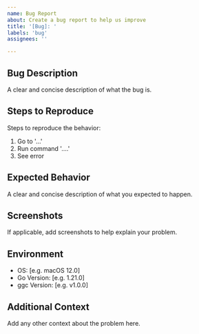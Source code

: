 ```yaml
---
name: Bug Report
about: Create a bug report to help us improve
title: '[Bug]: '
labels: 'bug'
assignees: ''

---
```


## Bug Description
A clear and concise description of what the bug is.

## Steps to Reproduce
Steps to reproduce the behavior:
1. Go to '...'
2. Run command '....'
3. See error

## Expected Behavior
A clear and concise description of what you expected to happen.

## Screenshots
If applicable, add screenshots to help explain your problem.

## Environment
- OS: [e.g. macOS 12.0]
- Go Version: [e.g. 1.21.0]
- ggc Version: [e.g. v1.0.0]

## Additional Context
Add any other context about the problem here.